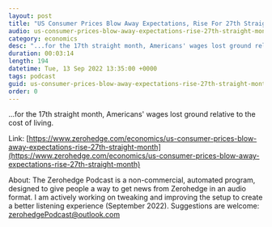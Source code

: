 ```yaml
---
layout: post
title: "US Consumer Prices Blow Away Expectations, Rise For 27th Straight Month"
audio: us-consumer-prices-blow-away-expectations-rise-27th-straight-month-1
category: economics
desc: "...for the 17th straight month, Americans' wages lost ground relative to the cost of living."
duration: 00:03:14
length: 194
datetime: Tue, 13 Sep 2022 13:35:00 +0000
tags: podcast
guid: us-consumer-prices-blow-away-expectations-rise-27th-straight-month-0
order: 0
---
```

...for the 17th straight month, Americans' wages lost ground relative to the cost of living.

Link: [https://www.zerohedge.com/economics/us-consumer-prices-blow-away-expectations-rise-27th-straight-month](https://www.zerohedge.com/economics/us-consumer-prices-blow-away-expectations-rise-27th-straight-month)

About: The Zerohedge Podcast is a non-commercial, automated program, designed to give people a way to get news from Zerohedge in an audio format.  I am actively working on tweaking and improving the setup to create a better listening experience (September 2022).  Suggestions are welcome: [zerohedgePodcast@outlook.com](mailto:zerohedgePodcast@outlook.com)